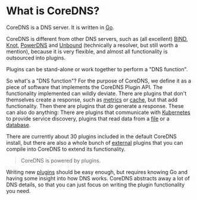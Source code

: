 # What is CoreDNS?

CoreDNS is a DNS server. It is written in [Go](https://golang.org).

CoreDNS is different from other DNS servers, such as (all excellent)
[BIND](https://www.isc.org/bind/),
[Knot](https://www.knot-dns.cz/),
[PowerDNS](https://www.powerdns.com/) and
[Unbound](https://www.unbound.net/) (technically a resolver, but still worth a mention), because it
is very flexible, and almost all functionality is outsourced into plugins.

Plugins can be stand-alone or work together to perform a "DNS function".

So what's a "DNS function"? For the purpose of CoreDNS, we define it as a piece of software that
implements the CoreDNS Plugin API. The functionality implemented can wildly deviate. There are
plugins that don't themselves create a response, such as [metrics](/plugins/metrics) or
[cache](/plugins/cache), but that add functionality. Then there are plugins that *do* generate
a response. These can also do anything: There are plugins that communicate with
[Kubernetes](/plugins/kubernetes) to provide service discovery, plugins that read data from
a [file](/plugins/file) or a [database](/explugins/pdsql).

There are currently about 30 plugins included in the default CoreDNS install, but there are also a whole
bunch of [external](/explugins) plugins that you can compile into CoreDNS to extend its
functionality.

> CoreDNS is powered by plugins.

Writing new [plugins](#writing-plugins) should be easy enough, but requires knowing Go and having
some insight into how DNS works. CoreDNS abstracts away a lot of DNS details, so that you can just focus
on writing the plugin functionality you need.
